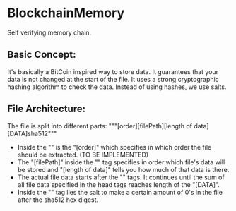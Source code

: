 # BlockchainMemory
Self verifying memory chain.

## Basic Concept:
It's basically a BitCoin inspired way to store data. It guarantees that your data is not changed at the start of the file. It uses a strong cryptographic hashing algorithm to check the data. Instead of using hashes, we use salts. 

## File Architecture:
The file is split into different parts:
"""<head>[order]<file>[filePath][length of data]</file></head>[DATA]<hash>sha512</hash>"""
- Inside the "<head>" is the "[order]" which specifies in which order the file should be extracted. (TO BE IMPLEMENTED)
- The "[filePath]" inside the "<file>" tag specifies in order which file's data will be stored and "[length of data]" tells you how much of that data is there.
- The actual file data starts after the "</file></head>" tags. It continues until the sum of all file data specified in the head tags reaches length of the "[DATA]".
- Inside the "<hash>" tag lies the salt to make a certain amount of 0's in the file after the sha512 hex digest. 

